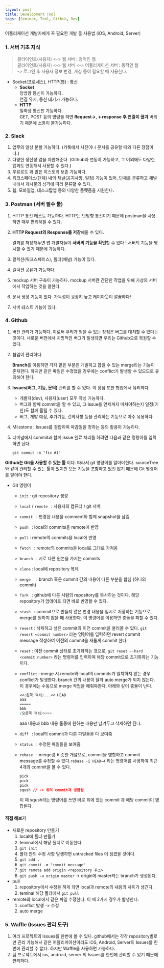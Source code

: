 ```yaml
---
layout: post
title: Development Tool
tags: [Seminar, Tool, Github, Dev]
---
```


어플리케이션 개발자에게 꼭 필요한 개발 툴 사용법 (iOS, Android, Server)

### 1. 서버 기초 지식  
> 클라이언트(사용자) <-> 웹 서버 : 정적인 웹  
> 클라이언트(사용자) <-> 웹 서버 <-> 어플리케이션 서버 : 동적인 웹   
> -> 로그인 후 사용자 정보 변경, 캐싱 등이 필요할 때 사용한다.

* Socket(프로세스), HTTP(웹) : 통신  
  * **Socket**  
    양방향 통신이 가능하다.  
    연결 유지, 통신 대기가 가능하다.  
  * **HTTP**  
    일회성 통신만 가능하다.  
    GET, POST 등의 명령을 하면 **Request->, <-response 후 연결이 끊겨** 버리기 때문에 소통이 불가능하다.

### 2. Slack  
1. 업무와 일상 분할 가능하다. (카톡에서 사진이나 문서를 공유할 때와 다른 장점이다.)  
2. 다양한 생산성 앱을 지원해준다. (Github과 연동이 가능하고, 그 이외에도 다양한 앱과도 연동해서 사용할 수 있다.)  
3. 무료로도 꽤 많은 히스토리 보존 가능하다.
4. 워크스페이스(단체) 내의 채널(공지사항, 일정) 기능이 있어, 단체를 분류하고 채널 내에서 게시물의 성격에 따라 분류할 수 있다.
5. 웹, 모바일앱, 데스크탑앱 등의 다양한 플랫폼을 지원한다.


### 3. Postman (서버 필수 툴)  
1. HTTP 통신 테스트 가능하다. HTTP는 단방향 통신이기 때문에 postman을 사용하면 매우 편리해질 수 있다.

2. **HTTP Request와 Response를 저장**해둘 수 있다.     

   결과를 저장해두면 앱 개발자들이 **서버의 기능을 확인**할 수 있다 ! 서버의 기능을 명시할 수 있기 때문에 가능하다.

3. 컬렉션(워크스페이스), 폴더(채널) 기능이 있다.

4. 컬렉션 공유가 가능하다.

5. mockup 서버 구축이 가능하다. mockup 서버란 간단한 작업을 위해 가상의 서버에서 작업하는 것을 말한다.

6. 문서 생성 기능이 있다. 가독성이 굉장히 높고 레이아웃이 깔끔하다!

7. 서버 테스트 기능이 있다.


### 4. Github  
1. 버전 관리가 가능하다. 이로써 우리가 얻을 수 있는 장점은 버그를 대처할 수 있다는 것이다. 새로운 버전에서 치명적인 버그가 발생되면 우리는 Github으로 복원할 수 있다.

2. 협업이 편리하다.

   **Branch**를 이용하면 각자 맡은 부분은 개발하고 합칠 수 있는 merge라는 기능이 존재한다. 하지만 같은 파일은 수정했을 경우에는 conflict가 발생할 수 있으므로 유의해야 한다.

3. **Issues(버그, 기능, 문의)** 관리를 할 수 있다. 이 장점 또한 협업에서 유리하다.

   * 개발자(dev), 사용자(user) 모두 작성 가능하다.
   * 버그와 함께 commit을 할 수 있고, 그 issue를 언제까지 마쳐야하는지 일정(기한)도 함께 올릴 수 있다.  
   * 버그, 개발 예정, 추가기능, 건의사항 등을 관리하는 기능으로 아주 유용하다.

4. Milestone : Issues를 결합하여 마감일을 정하는 등의 활용이 가능하다.

5. 터미널에서 commit과 함께 issue 완료 처리를 하려면 다음과 같은 명령어를 입력하면 된다.

   ```git commit -m "fix #1"```     

**Github는 Git을 사용할 수 있는 툴** 이다. 따라서 git 명령어를 알아야한다. sourceTree와 같이 관리할 수 있는 툴이 있지만 모든 기능을 포함하고 있진 않기 때문에 Git 명령어를 알아야 한다. 

* Git 명령어  

   * ```init``` : git repository 생성    

   * ```local``` / ```remote ``` : 사용자의 컴퓨터 / git 서버  

   * ```commit ``` : 변경된 내용을 comment와 함께 snapshot을 남김  

   * ```push ``` : local의 commits을 remote에 반영  

   * ```pull``` : remote의 commits을 local에 반영  

   * ```fetch ``` : remote의 commits을 local로 그대로 가져옴  

   * ```branch ``` : 서로 다른 원본을 가지는 commits  

   * ```clone```  : local에 repository 복제  

   * ```merge  ``` : branch 혹은 commit 간의 내용이 다른 부분을 합침 (하나의 commit)  

   * ```fork ``` : github에 다른 사람의 repository를 복사하는 것이다. 해당 repository가 업데이트 되면 바로 반영할 수 있다.

   * ```stash ``` : commit으로 만들지 않은 변경 내용을 임시로 저장하는 기능으로, merge를 원하지 않을 때 사용한다. 이 명령어를 이용하면 충돌을 피할 수 있다.

   * ```revert```  : 삭제하고 싶은 commit의 이전 commit을 불러올 수 있다. ```git revert <commit number>```  라는 명령어를 입력하면 revert commit message 작성하여 이전의 commit을 새롭게 commit 한다.

   * ```reset```  : 이전 commit 상태로 초기화하는 것으로, ```git reset --hard <commit number>``` 라는 명령어를 입력하여 해당 commit으로 초기화하는 기능이다. 

   * ```conflict``` : merge 시 remote와 local의 commits가 일치하지 않는 경우 conflict가 발생한다. branch 간의 내용이 달라 auto merge가 되지 않는다. 이 경우에는 수동으로 merge 작업을 해줘야한다. 아래와 같이 충돌이 난다.
     ```css
     <<(왼쪽 꺽쇠)...<< HEAD
     aaa 
     =====
     bbb
     (오른쪽 꺽쇠)>>>>
     ```
     aaa 내용과 bbb 내용 둘중에 원하는 내용만 남겨두고 삭제하면 된다.

   * ```diff ``` : local의 commit과 다른 파일들을 다 보여줌  

   * ```status ``` : 수정된 파일들을 보여줌   

   * ```rebase ``` : merge랑 비슷한 개념으로, commit을 병합하고 commit message를 수정할 수 있다.```rebase -i HEAD~4``` 라는 명령어를 사용하여 최근 4개의 commit을 볼 수 있다.
     ```css
     pick
     pick
     pick
     sqush // -> 위의 commit과 병합됨
     ```

     이 때 sqush라는 명령어를 쓰면 바로 위에 있는 commit 과 해당 commit이 병합된다.


#### 직접 해보기  
* 새로운 repository 만들기   
  1. local에 폴더 만들기
  2. teminal에서 해당 폴더로 이동한다.
  3.  ```git init```
  4. 폴더 안의 수정 사항 발생하면 untracked files 이 생겼을 것이다.
  5. ```git add .```
  6. ```git commit -m "commit message"```
  7. ```git remote add origin <repository 주소>```
  8. ```git push -u origin master``` -> origin에 master라는 branch가 생성된다.
* pull
  1. repository에서 수정을 하게 되면 local과 remote의 내용의 차이가 생긴다.
  2. teminal 해당 폴더에서 ```git pull```
* remote와 local에서 같은 파일 수정한다. 이 때 2가지 경우가 발생한다.
  1. conflict 발생 -> 수정
  2. auto merge

### 5. Waffle (Issues 관리 도구)

1. 여러 프로젝트의 Issues를 한번에 볼 수 있다. github에서는 각각 repository별로만 관리 가능해서 같은 어플리케이션이라도 iOS, Android, Server의 Issues를 한번에 관리할 수 없다. 하지만 Waffle을 사용하면 가능하다.
2. 팀 프로젝트에서 ios, android, server 의 Issues를 한번에 관리할 수 있기 때문에 편리하다.

